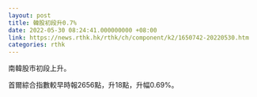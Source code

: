 ```yaml
---
layout: post
title: 韓股初段升0.7%
date: 2022-05-30 08:24:41.000000000 +08:00
link: https://news.rthk.hk/rthk/ch/component/k2/1650742-20220530.htm
categories: rthk
---
```


南韓股市初段上升。

首爾綜合指數較早時報2656點，升18點，升幅0.69%。
